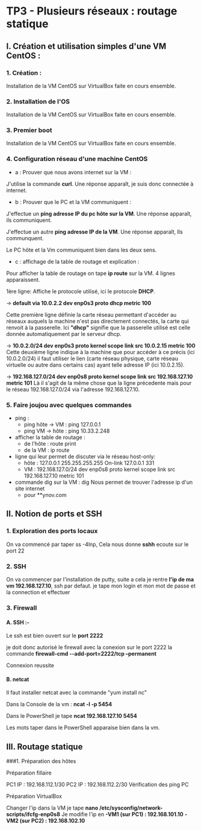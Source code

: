 # TP3 - Plusieurs réseaux : routage statique

## I. Création et utilisation simples d'une VM CentOS :

### 1. Création :

Installation de la VM CentOS sur VirtualBox faite en cours ensemble.

### 2. Installation de l'OS

Installation de la VM CentOS sur VirtualBox faite en cours ensemble.

### 3. Premier boot

Installation de la VM CentOS sur VirtualBox faite en cours ensemble.

### 4. Configuration réseau d'une machine CentOS

- a : Prouver que nous avons internet sur la VM :

J'utilise la commande **curl**. Une réponse apparaît, je suis donc connectée à internet.

- b : Prouver que le PC et la VM communiquent :

J'effectue un **ping adresse IP du pc hôte sur la VM**. Une réponse apparaît, ils communiquent.

J'effectue un autre **ping adresse IP de la VM**. Une réponse apparaît, Ils communquent.

Le PC hôte et la Vm communiquent bien dans les deux sens.

- c : affichage de la table de routage et explication :

Pour afficher la table de routage on tape **ip route** sur la VM. 4 lignes apparaissent.

1ère ligne: Affiche le protocole utilisé, ici le protocole **DHCP**.

→ **default via 10.0.2.2 dev enp0s3 proto dhcp metric 100**

Cette première ligne définie la carte réseau permettant d'accéder au réseaux auquels la machine n'est pas directement connectés, la carte qui renvoit à la passerelle. 
Ici **"dhcp"** signifie que la passerelle utilisé est celle donnée automatiquement par le serveur dhcp.

→ **10.0.2.0/24 dev enp0s3 proto kernel scope link src 10.0.2.15 metric 100**
Cette deuxième ligne indique à la machine que pour accéder à ce précis (ici 10.0.2.0/24) il faut utiliser le lien (carte réseau physique, carte réseau virtuelle ou autre dans certains cas) ayant telle adresse IP (ici 10.0.2.15).

→ **192.168.127.0/24 dev enp0s8 proto kernel scope link src 192.168.127.10 metric 101**
Là il s'agit de la même chose que la ligne précedente mais pour le réseau 192.168.127.0/24 via l'adresse 192.168.127.10.
### 5. Faire joujou avec quelques commandes

- ping :
    - ping hôte → VM : ping 127.0.0.1
    - ping VM → hôte : ping 10.33.2.248
- afficher la table de routage :
    - de l'hôte : route print
    - de la VM : ip route
- ligne qui leur permet de discuter via le réseau host-only:
    - hôte : 127.0.0.1  255.255.255.255  On-link  127.0.0.1  331
    - VM : 192.168.127.0/24 dev enp0s8 proto kernel scope link src 192.168.127.10 metric 101
- commande dig sur la VM :
dig Nous permet de trouver l'adresse ip d'un site internet
    - pour **ynov.com
    
 ## II. Notion de ports et SSH    
    
### 1. Exploration des ports locaux

On va commencé par taper ss -4lnp,
Cela nous donne **sshh** ecoute sur le port 22 

### 2. SSH

On va commencer par l'installation de putty, suite a cela je rentre **l'ip de ma vm 192.168.127.10**, ssh par defaut. je tape mon login et mon mot de passe et la connection et effectuer 

### 3. Firewall
#### A. SSH :-
Le ssh est bien ouvert sur le **port 2222**

je doit donc autorisé le firewall avec la conexion sur le port 2222 la commande **firewall-cmd --add-port=2222/tcp –permanent**

Connexion reussite 

#### B. netcat

Il faut installer netcat avec la commande "yum install nc"

Dans la Console de la vm : **ncat -l -p 5454** 

Dans le PowerShell je tape **ncat 192.168.127.10 5454**

Les mots taper dans le PowerShell apparaise bien dans la vm.

## III. Routage statique

###1. Préparation des hôtes

Préparation fillaire 

PC1 IP : 192.168.112.1/30
PC2 IP : 192.168.112.2/30
Vérification des ping PC 

Préparation VirtualBox

Changer l'ip dans la VM je tape **nano /etc/sysconfig/network-scripts/ifcfg-enp0s8**
Je modifie l'ip en **-VM1 (sur PC1) : 192.168.101.10**
                   **-VM2 (sur PC2) : 192.168.102.10**





